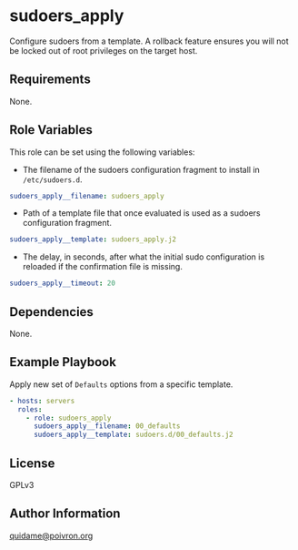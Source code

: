 sudoers_apply
=============

Configure sudoers from a template. A rollback feature ensures you will not be
locked out of root privileges on the target host.

Requirements
------------

None.

Role Variables
--------------

This role can be set using the following variables:

* The filename of the sudoers configuration fragment to install in
  `/etc/sudoers.d`.

```yaml
sudoers_apply__filename: sudoers_apply
```

* Path of a template file that once evaluated is used as a sudoers
  configuration fragment.

```yaml
sudoers_apply__template: sudoers_apply.j2
```

* The delay, in seconds, after what the initial sudo configuration is
  reloaded if the confirmation file is missing.

```yaml
sudoers_apply__timeout: 20
```

Dependencies
------------

None.

Example Playbook
----------------

Apply new set of `Defaults` options from a specific template.

```yaml
- hosts: servers
  roles:
    - role: sudoers_apply
      sudoers_apply__filename: 00_defaults
      sudoers_apply__template: sudoers.d/00_defaults.j2
```

License
-------

GPLv3

Author Information
------------------

<quidame@poivron.org>
